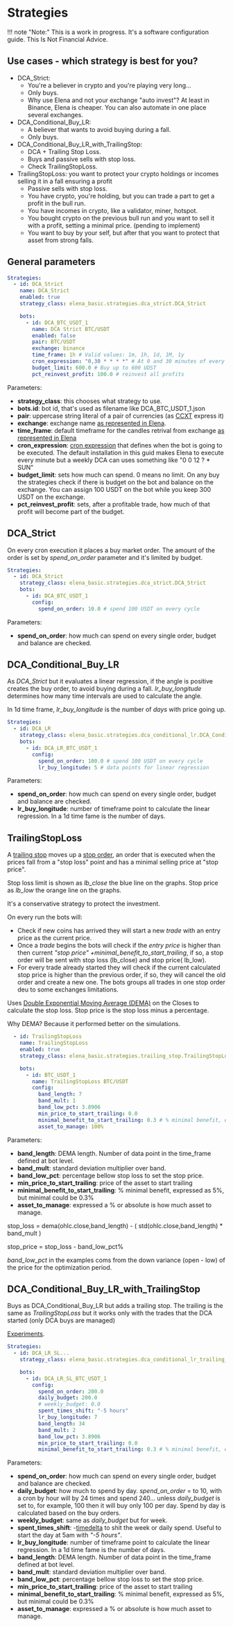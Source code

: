 # Strategies

!!! note "Note:" 
    This is a work in progress. It's a software configuration guide. This Is Not Financial Advice.

## Use cases - which strategy is best for you?

- DCA_Strict:
    - You're a believer in crypto and you're playing very long...
    - Only buys.
    - Why use Elena and not your exchange "auto invest"? At least in Binance, Elena is cheaper. You can also automate in
      one place several exchanges.
- DCA_Conditional_Buy_LR:
    - A believer that wants to avoid buying during a fall.
    - Only buys.
- DCA_Conditional_Buy_LR_with_TrailingStop:
    - DCA + Trailing Stop Loss.
    - Buys and passive sells with stop loss.
    - Check TrailingStopLoss.
- TrailingStopLoss: you want to protect your crypto holdings or incomes selling it in a fall ensuring a profit
    - Passive sells with stop loss.
    - You have crypto, you're holding, but you can trade a part to get a profit in the bull run.
    - You have incomes in crypto, like a validator, miner, hotspot.
    - You bought crypto on the previous bull run and you want to sell it with a profit, setting a minimal price. (pending to implement)
    - You want to buy by your self, but after that you want to protect that asset from strong falls.

## General parameters

````yaml
Strategies:
  - id: DCA_Strict
    name: DCA_Strict
    enabled: true
    strategy_class: elena_basic.strategies.dca_strict.DCA_Strict

    bots:
      - id: DCA_BTC_USDT_1
        name: DCA Strict BTC/USDT
        enabled: false
        pair: BTC/USDT
        exchange: binance
        time_frame: 1h # Valid values: 1m, 1h, 1d, 1M, 1y
        cron_expression: "0,30 * * * *" # At 0 and 30 minutes of every hour
        budget_limit: 600.0 # Buy up to 600 UDST
        pct_reinvest_profit: 100.0 # reinvest all profits
````

Parameters:

- **strategy_class**: this chooses what strategy to use.
- **bots.id**: bot id, that's used as filename like DCA_BTC_USDT_1.json
- **pair**: uppercase string literal of a pair of currencies (as [CCXT](https://github.com/ccxt/ccxt/wiki) express it)
- **exchange**: exchange
  name [as represented in Elena](https://github.com/Pasta-fantasia/elena/blob/main/elena/domain/model/exchange.py#L5).
- **time_frame**: default timeframe for the candles retrival from
  exchange [as represented in Elena](https://github.com/Pasta-fantasia/elena/blob/main/elena/domain/model/time_frame.py#L4)
- **cron_expression**: [cron expression](https://crontab.guru/) that defines when the bot is going to be executed. The
  default installation in this guid makes Elena to execute every minute but a weekly DCA can uses something like "0 0
  12 ? * SUN"
- **budget_limit**: sets how much can spend. 0 means no limit. On any buy the strategies check if there is budget on the
  bot and balance on the exchange. You can assign 100 USDT on the bot while you keep 300 USDT on the exchange.
- **pct_reinvest_profit**: sets, after a profitable trade, how much of that profit will become part of the budget.

## DCA_Strict

On every cron execution it places a buy market order. The amount of the order is set by _spend_on_order_ parameter and
it's limited by budget.

````yaml
Strategies:
  - id: DCA_Strict
    strategy_class: elena_basic.strategies.dca_strict.DCA_Strict
    bots:
      - id: DCA_BTC_USDT_1
        config:
          spend_on_order: 10.0 # spend 100 USDT on every cycle
````

Parameters:

- **spend_on_order**: how much can spend on every single order, budget and balance are checked.

## DCA_Conditional_Buy_LR

As _DCA_Strict_ but it evaluates a linear regression, if the angle is positive creates the buy order, to avoid buying
during a fall. _lr_buy_longitude_ determines how many time intervals are used to calculate the angle.

In 1d time frame, _lr_buy_longitude_ is the number of _days_ with price going up.

```yaml
Strategies:
  - id: DCA_LR
    strategy_class: elena_basic.strategies.dca_conditional_lr.DCA_Conditional_Buy_LR
    bots:
      - id: DCA_LR_BTC_USDT_1
        config:
          spend_on_order: 100.0 # spend 100 USDT on every cycle
          lr_buy_longitude: 5 # data points for linear regression

```

Parameters:

- **spend_on_order**: how much can spend on every single order, budget and balance are checked.
- **lr_buy_longitude**: number of timeframe point to calculate the linear regression. In a 1d time fame is the number of
  days.

## TrailingStopLoss

A [trailing stop](https://www.investopedia.com/terms/t/trailingstop.asp#:~:text=Key%20Takeaways,back%20in%20the%20other%20direction.)
moves up a [stop order](https://www.investopedia.com/terms/s/stoporder.asp),
an order that is executed when the prices fall from a "stop loss" point and has a minimal selling price at "stop price".

Stop loss limit is shown as _lb_close_ the blue line on the graphs. Stop price as _lb_low_ the orange line on the
graphs.

It's a conservative strategy to protect the investment.

On every run the bots will:

- Check if new coins has arrived they will start a new _trade_ with an entry price as the current price.
- Once a _trade_ begins the bots will check if the _entry price_ is higher than then current _"stop price"
  +minimal_benefit_to_start_trailing_, if so, a stop order will be sent with stop loss (lb_close) and stop price(
  lb_low).
- For every trade already started they will check if the current calculated stop price is higher than the previous
  order, if so, they will cancel the old order and create a new one. The bots groups all trades in one stop order deu to
  some exchanges limitations.

Uses [Double Exponential Moving Average (DEMA)](https://www.investopedia.com/terms/d/double-exponential-moving-average.asp)
on the Closes to calculate the stop loss. Stop price is the stop loss minus a percentage.

Why DEMA? Because it performed better on the simulations.

````yaml
  - id: TrailingStopLoss
    name: TrailingStopLoss
    enabled: true
    strategy_class: elena_basic.strategies.trailing_stop.TrailingStopLoss

    bots:
      - id: BTC_USDT_1
        name: TrailingStopLoss BTC/USDT
        config:
          band_length: 7
          band_mult: 1
          band_low_pct: 3.8906
          min_price_to_start_trailing: 0.0
          minimal_benefit_to_start_trailing: 0.3 # % minimal benefit, expressed as 5%, but minimal could be 0.3%
          asset_to_manage: 100%


````

Parameters:

- **band_length**: DEMA length. Number of data point in the time_frame defined at bot level.
- **band_mult**: standard deviation multiplier over band.
- **band_low_pct**: percentage bellow stop loss to set the stop price.
- **min_price_to_start_trailing**: price of the asset to start trailing
- **minimal_benefit_to_start_trailing**: % minimal benefit, expressed as 5%, but minimal could be 0.3%
- **asset_to_manage**: expressed a % or absolute is how much asset to manage.


stop_loss = dema(ohlc.close,band_length) - ( std(ohlc.close,band_length) * band_mult )

stop_price = stop_loss - band_low_pct%

_band_low_pct_ in the examples coms from the down variance (open - low) of the price for the optimization period.

## DCA_Conditional_Buy_LR_with_TrailingStop

Buys as DCA_Conditional_Buy_LR but adds a trailing stop. The trailing is the same as _TrailingStopLoss_ but it works
only with the trades that the DCA started (only DCA buys are managed)

[Experiments](DCA_Conditional_Buy_LR_with_TrailingStop).

````yaml
Strategies:
  - id: DCA_LR_SL...
    strategy_class: elena_basic.strategies.dca_conditional_lr_trailing_stop.DCA_Conditional_Buy_LR_with_TrailingStop

    bots:
      - id: DCA_LR_SL_BTC_USDT_1
        config:
          spend_on_order: 200.0
          daily_budget: 200.0
          # weekly_budget: 0.0
          spent_times_shift: "-5 hours"
          lr_buy_longitude: 7
          band_length: 34
          band_mult: 2
          band_low_pct: 3.8906
          min_price_to_start_trailing: 0.0
          minimal_benefit_to_start_trailing: 0.3 # % minimal benefit, expressed as 5%, but minimal could be 0.3%

````

Parameters:

- **spend_on_order**: how much can spend on every single order, budget and balance are checked.
- **daily_budget**: how much to spend by day. _spend_on_order_ = to 10, with a cron by hour will by 24 times and spend 240... unless _daily_budget_ is set to, for example, 100 then it will buy only 100 per day. Spend by day is calculated based on the buy orders.
- **weekly_budget**: same as _daily_budget_ but for week.
- **spent_times_shift**: -[timedelta](https://pandas.pydata.org/docs/reference/api/pandas.Timedelta.html) to shit the week or daily spend. Useful to start the day at 5am with _"-5 hours"_.
- **lr_buy_longitude**: number of timeframe point to calculate the linear regression. In a 1d time fame is the number of
  days.
- **band_length**: DEMA length. Number of data point in the time_frame defined at bot level.
- **band_mult**: standard deviation multiplier over band.
- **band_low_pct**: percentage bellow stop loss to set the stop price.
- **min_price_to_start_trailing**: price of the asset to start trailing
- **minimal_benefit_to_start_trailing**: % minimal benefit, expressed as 5%, but minimal could be 0.3%
- **asset_to_manage**: expressed a % or absolute is how much asset to manage.